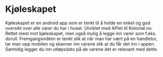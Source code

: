 # Kjøleskapet
Kjøleskapet er en android app som er tenkt til å holde en enkel og god oversikt over alle varer du har i huset. 
Utviklet med APIet til Kolonial.no.
Rettet mest mot kjøleskapet, men også mulig å legge inn varer som f.eks. dorull. 
Fremgangsmåten er tenkt slik at når man har vært på en handletur, tar man opp mobilen og skanner inn varene slik at du får det inn i appen. 
Samtidig legger du inn utløpsdato på de varene det er relevant med dette.
